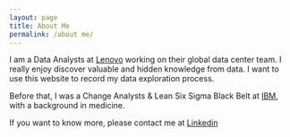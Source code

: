 ```yaml
---
layout: page
title: About Me
permalink: /about me/
---
```


I am a Data Analysts at [Lenovo](http://lenovo.com) working on their global data center team. I really enjoy discover valuable and hidden knowledge from data. I want to use this website to record my data exploration process.

Before that, I was a Change Analysts & Lean Six Sigma Black Belt at [IBM](WWW.ibm.com), with a background in medicine.

If you want to know more, please contact me at [Linkedin](http://cn.linkedin.com/in/vvlee)
